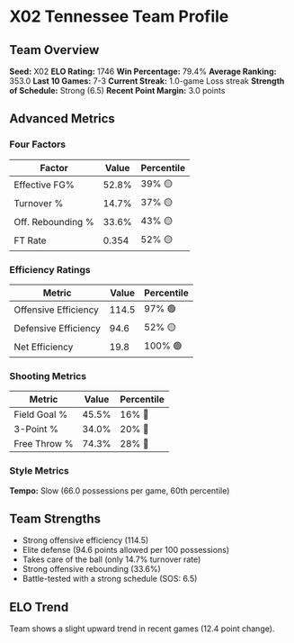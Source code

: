 # X02 Tennessee Team Profile
## Team Overview
**Seed:** X02
**ELO Rating:** 1746
**Win Percentage:** 79.4%
**Average Ranking:** 353.0
**Last 10 Games:** 7-3
**Current Streak:** 1.0-game Loss streak
**Strength of Schedule:** Strong (6.5)
**Recent Point Margin:** 3.0 points

## Advanced Metrics
### Four Factors
| Factor | Value | Percentile |
|--------|-------|------------|
| Effective FG% | 52.8% | 39% 🟡 |
| Turnover % | 14.7% | 37% 🟡 |
| Off. Rebounding % | 33.6% | 43% 🟡 |
| FT Rate | 0.354 | 52% 🟡 |

### Efficiency Ratings
| Metric | Value | Percentile |
|--------|-------|------------|
| Offensive Efficiency | 114.5 | 97% 🟢 |
| Defensive Efficiency | 94.6 | 52% 🟡 |
| Net Efficiency | 19.8 | 100% 🟢 |

### Shooting Metrics
| Metric | Value | Percentile |
|--------|-------|------------|
| Field Goal % | 45.5% | 16% 🔴 |
| 3-Point % | 34.0% | 20% 🔴 |
| Free Throw % | 74.3% | 28% 🔴 |

### Style Metrics
**Tempo:** Slow (66.0 possessions per game, 60th percentile)

## Team Strengths
* Strong offensive efficiency (114.5)
* Elite defense (94.6 points allowed per 100 possessions)
* Takes care of the ball (only 14.7% turnover rate)
* Strong offensive rebounding (33.6%)
* Battle-tested with a strong schedule (SOS: 6.5)

## ELO Trend
Team shows a slight upward trend in recent games (12.4 point change).

